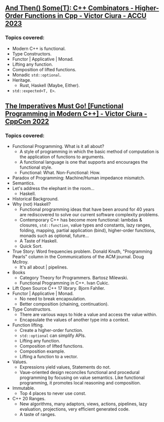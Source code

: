 ## [And Then() Some(T): C++ Combinators - Higher-Order Functions in Cpp - Victor Ciura - ACCU 2023](https://www.youtube.com/watch?v=bRFLKEfPvgk)
### Topics covered:
* Modern C++ is functional.
* Type Constructors.
* Functor | Applicative | Monad.
* Lifting any function.
* Composition of lifted functions.
* Monadic `std::optional`.
* Heritage.
  * Rust, Haskell (Maybe, Either).
* `std::expected<T, E>`.

## [The Imperatives Must Go! [Functional Programming in Modern C++] - Victor Ciura - CppCon 2022](https://www.youtube.com/watch?v=M5HuOZ4sgJE)
### Topics covered:
* Functional Programming. What is it all about?
  * A style of programming in which the basic method of computation is the application of functions to arguments.
  * A functional language is one that supports and encourages the functional style.
  * Functional: What. Non-Functional: How.
* Paradox of Programming: Machine/Human impedance mismatch.
* Semantics.
* Let's address the elephant in the room...
  * Haskell.
* Historical Background.
* Why (not) Haskell?
  * Functional programming ideas that have been around for 40 years are rediscovered to solve our current software complexity problems.
  * Contemporary C++ has become more functional: lambdas & closures, `std::function`, value types and constants, lazy ranges, folding, mapping, partial application (bind), higher-order functions, monads such as optional, future...
  * A Taste of Haskell.
  * Quick Sort.
* True Story: Word frequencies problem. Donald Knuth, "Programming Pearls" column in the Communications of the ACM journal. Doug Mcllroy.
  * It's all about | pipelines.
* Books
  * Category Theory for Programmers. Bartosz Milewski.
  * Functional Programming in C++. Ivan Cukic.
* Lift Open Source C++ 17 library. Bjorn Fahller.
* Functor | Applicative | Monad.
  * No need to break encapsulation.
  * Better composition (chaining, continuation).
* Type Constructors.
  * There are various ways to hide a value and access the value within.
  * Encapsulate the values of another type into a context.
* Function lifting.
  * Create a higher-order function.
  * `std::optional` can simplify APIs.
  * Lifting any function.
  * Composition of lifted functions.
  * Composition example.
  * Lifting a function to a vector.
* Values.
  * Expressions yield values, Statements do not.
  * Vaue-oriented design reconciles functional and procedural programming by focusing on value semantics. Like functional programming, it promotes local reasoning and composition.
* Immutable.
  * Top 4 places to never use const.
* C++ 20 Ranges.
  * New algorithms, many adaptors, views, actions, pipelines, lazy evaluation, projections, very efficient generated code.
  * A taste of ranges.


